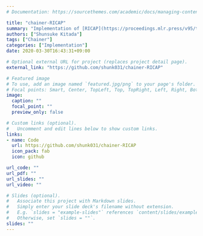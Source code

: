 ```yaml
---
# Documentation: https://sourcethemes.com/academic/docs/managing-content/

title: "chainer-RICAP"
summary: "Implementation of [RICAP](https://proceedings.mlr.press/v95/takahashi18a.html) in Chainer."
authors: ["Shunsuke Kitada"]
tags: ["Chainer"]
categories: ["Implementation"]
date: 2020-03-30T16:43:31+09:00

# Optional external URL for project (replaces project detail page).
external_link: "https://github.com/shunk031/chainer-RICAP"

# Featured image
# To use, add an image named `featured.jpg/png` to your page's folder.
# Focal points: Smart, Center, TopLeft, Top, TopRight, Left, Right, BottomLeft, Bottom, BottomRight.
image:
  caption: ""
  focal_point: ""
  preview_only: false

# Custom links (optional).
#   Uncomment and edit lines below to show custom links.
links:
- name: Code
  url: https://github.com/shunk031/chainer-RICAP
  icon_pack: fab
  icon: github

url_code: ""
url_pdf: ""
url_slides: ""
url_video: ""

# Slides (optional).
#   Associate this project with Markdown slides.
#   Simply enter your slide deck's filename without extension.
#   E.g. `slides = "example-slides"` references `content/slides/example-slides.md`.
#   Otherwise, set `slides = ""`.
slides: ""
---
```

